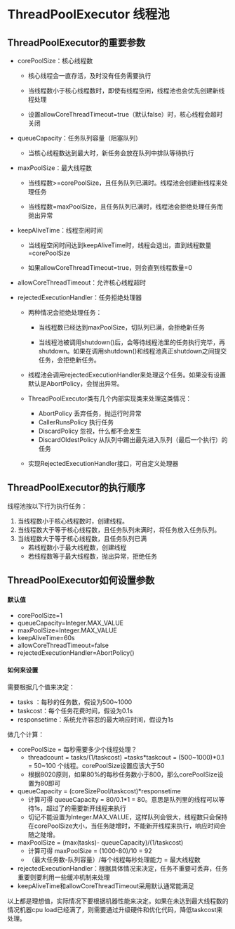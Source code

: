 # ThreadPoolExecutor 线程池

## ThreadPoolExecutor的重要参数

- corePoolSize：核心线程数

    - 核心线程会一直存活，及时没有任务需要执行

    - 当线程数小于核心线程数时，即使有线程空闲，线程池也会优先创建新线程处理

    - 设置allowCoreThreadTimeout=true（默认false）时，核心线程会超时关闭

- queueCapacity：任务队列容量（阻塞队列）

    - 当核心线程数达到最大时，新任务会放在队列中排队等待执行

- maxPoolSize：最大线程数

    - 当线程数>=corePoolSize，且任务队列已满时。线程池会创建新线程来处理任务

    - 当线程数=maxPoolSize，且任务队列已满时，线程池会拒绝处理任务而抛出异常

- keepAliveTime：线程空闲时间

    - 当线程空闲时间达到keepAliveTime时，线程会退出，直到线程数量=corePoolSize

    - 如果allowCoreThreadTimeout=true，则会直到线程数量=0

- allowCoreThreadTimeout：允许核心线程超时

- rejectedExecutionHandler：任务拒绝处理器

    - 两种情况会拒绝处理任务：
    
        - 当线程数已经达到maxPoolSize，切队列已满，会拒绝新任务
    
        - 当线程池被调用shutdown()后，会等待线程池里的任务执行完毕，再shutdown。如果在调用shutdown()和线程池真正shutdown之间提交任务，会拒绝新任务。
    
    - 线程池会调用rejectedExecutionHandler来处理这个任务。如果没有设置默认是AbortPolicy，会抛出异常。
    
    - ThreadPoolExecutor类有几个内部实现类来处理这类情况：
        - AbortPolicy 丢弃任务，抛运行时异常
        - CallerRunsPolicy 执行任务
        - DiscardPolicy 忽视，什么都不会发生
        - DiscardOldestPolicy 从队列中踢出最先进入队列（最后一个执行）的任务
    - 实现RejectedExecutionHandler接口，可自定义处理器

## ThreadPoolExecutor的执行顺序

线程池按以下行为执行任务：
 
1. 当线程数小于核心线程数时，创建线程。
2. 当线程数大于等于核心线程数，且任务队列未满时，将任务放入任务队列。
3. 当线程数大于等于核心线程数，且任务队列已满
    - 若线程数小于最大线程数，创建线程
    - 若线程数等于最大线程数，抛出异常，拒绝任务

## ThreadPoolExecutor如何设置参数

#### 默认值

- corePoolSize=1
- queueCapacity=Integer.MAX_VALUE
- maxPoolSize=Integer.MAX_VALUE
- keepAliveTime=60s
- allowCoreThreadTimeout=false
- rejectedExecutionHandler=AbortPolicy()

#### 如何来设置

需要根据几个值来决定： 
- tasks ：每秒的任务数，假设为500~1000
- taskcost：每个任务花费时间，假设为0.1s
- responsetime：系统允许容忍的最大响应时间，假设为1s

做几个计算：
- corePoolSize = 每秒需要多少个线程处理？ 
    - threadcount = tasks/(1/taskcost) =tasks*taskcout =  (500~1000)*0.1 = 50~100 个线程。corePoolSize设置应该大于50
    - 根据8020原则，如果80%的每秒任务数小于800，那么corePoolSize设置为80即可
- queueCapacity = (coreSizePool/taskcost)*responsetime
    - 计算可得 queueCapacity = 80/0.1*1 = 80。意思是队列里的线程可以等待1s，超过了的需要新开线程来执行
    - 切记不能设置为Integer.MAX_VALUE，这样队列会很大，线程数只会保持在corePoolSize大小，当任务陡增时，不能新开线程来执行，响应时间会随之陡增。
- maxPoolSize = (max(tasks)- queueCapacity)/(1/taskcost)
    - 计算可得 maxPoolSize = (1000-80)/10 = 92
    - （最大任务数-队列容量）/每个线程每秒处理能力 = 最大线程数
- rejectedExecutionHandler：根据具体情况来决定，任务不重要可丢弃，任务重要则要利用一些缓冲机制来处理
- keepAliveTime和allowCoreThreadTimeout采用默认通常能满足

以上都是理想值，实际情况下要根据机器性能来决定。如果在未达到最大线程数的情况机器cpu load已经满了，则需要通过升级硬件和优化代码，降低taskcost来处理。    